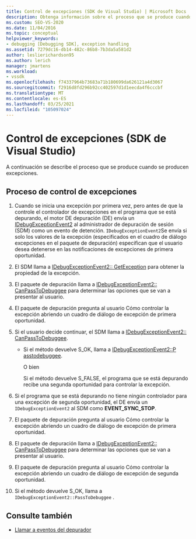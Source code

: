 ```yaml
---
title: Control de excepciones (SDK de Visual Studio) | Microsoft Docs
description: Obtenga información sobre el proceso que se produce cuando se producen excepciones. En este artículo se describen todos los pasos implicados.
ms.custom: SEO-VS-2020
ms.date: 11/04/2016
ms.topic: conceptual
helpviewer_keywords:
- debugging [Debugging SDK], exception handling
ms.assetid: 7279dc16-db14-482c-86b8-7b3da5a581d2
author: leslierichardson95
ms.author: lerich
manager: jmartens
ms.workload:
- vssdk
ms.openlocfilehash: f74337964b73683a71b180699da626121a4d3067
ms.sourcegitcommit: f2916d8fd296b92cc402597d1d1eecda4f6cccbf
ms.translationtype: MT
ms.contentlocale: es-ES
ms.lasthandoff: 03/25/2021
ms.locfileid: "105097024"
---
```

# <a name="exception-handling-visual-studio-sdk"></a>Control de excepciones (SDK de Visual Studio)
A continuación se describe el proceso que se produce cuando se producen excepciones.

## <a name="exception-handling-process"></a>Proceso de control de excepciones

1. Cuando se inicia una excepción por primera vez, pero antes de que la controle el controlador de excepciones en el programa que se está depurando, el motor DE depuración (DE) envía un [IDebugExceptionEvent2](../../extensibility/debugger/reference/idebugexceptionevent2.md) al administrador de depuración de sesión (SDM) como un evento de detención. `IDebugExceptionEvent2`Se envía si solo los valores de la excepción (especificados en el cuadro de diálogo excepciones en el paquete de depuración) especifican que el usuario desea detenerse en las notificaciones de excepciones de primera oportunidad.

2. El SDM llama a [IDebugExceptionEvent2:: GetException](../../extensibility/debugger/reference/idebugexceptionevent2-getexception.md) para obtener la propiedad de la excepción.

3. El paquete de depuración llama a [IDebugExceptionEvent2:: CanPassToDebuggee](../../extensibility/debugger/reference/idebugexceptionevent2-canpasstodebuggee.md) para determinar las opciones que se van a presentar al usuario.

4. El paquete de depuración pregunta al usuario Cómo controlar la excepción abriendo un cuadro de diálogo de excepción de primera oportunidad.

5. Si el usuario decide continuar, el SDM llama a [IDebugExceptionEvent2:: CanPassToDebuggee](../../extensibility/debugger/reference/idebugexceptionevent2-canpasstodebuggee.md).

    - Si el método devuelve S_OK, llama a [IDebugExceptionEvent2::P asstodebuggee](../../extensibility/debugger/reference/idebugexceptionevent2-passtodebuggee.md).

         O bien

         Si el método devuelve S_FALSE, el programa que se está depurando recibe una segunda oportunidad para controlar la excepción.

6. Si el programa que se está depurando no tiene ningún controlador para una excepción de segunda oportunidad, el DE envía un `IDebugExceptionEvent2` al SDM como **EVENT_SYNC_STOP**.

7. El paquete de depuración pregunta al usuario Cómo controlar la excepción abriendo un cuadro de diálogo de excepción de primera oportunidad.

8. El paquete de depuración llama a [IDebugExceptionEvent2:: CanPassToDebuggee](../../extensibility/debugger/reference/idebugexceptionevent2-canpasstodebuggee.md) para determinar las opciones que se van a presentar al usuario.

9. El paquete de depuración pregunta al usuario Cómo controlar la excepción abriendo un cuadro de diálogo de excepción de segunda oportunidad.

10. Si el método devuelve S_OK, llama a `IDebugExceptionEvent2::PassToDebuggee` .

## <a name="see-also"></a>Consulte también
- [Llamar a eventos del depurador](../../extensibility/debugger/calling-debugger-events.md)
